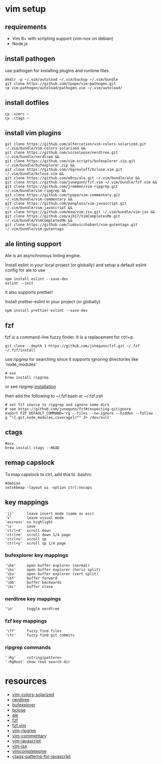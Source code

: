 # vim setup

## requirements
* Vim 8+ with scripting support (vim-nox on debian)
* Node.js

## install pathogen

use pathogen for installing plugins and runtime files.
```
mkdir -p ~/.vim/autoload ~/.vim/backup ~/.vim/bundle
git clone https://github.com/tpope/vim-pathogen.git
cp vim-pathogen/autoload/pathogen.vim ~/.vim/autoload/
```

## install dotfiles
```
cp .vimrc ~
cp .ctags ~
```

## install vim plugins
```
git clone https://github.com/altercation/vim-colors-solarized.git ~/.vim/bundle/vim-colors-solarized &&
git clone https://github.com/scrooloose/nerdtree.git ~/.vim/bundle/nerdtree &&
git clone https://github.com/vim-scripts/bufexplorer.zip.git ~/.vim/bundle/bufexplorer.zip &&
git clone https://github.com/rbgrouleff/bclose.vim.git ~/.vim/bundle/bclose.vim &&
git clone https://github.com/w0rp/ale.git ~/.vim/bundle/ale &&
git clone https://github.com/junegunn/fzf.vim ~/.vim/bundle/fzf.vim &&
git clone https://github.com/jremmen/vim-ripgrep.git ~/.vim/bundle/vim-ripgrep &&
git clone https://github.com/tpope/vim-commentary.git ~/.vim/bundle/vim-commentary &&
git clone https://github.com/pangloss/vim-javascript.git ~/.vim/bundle/vim-javascript &&
git clone https://github.com/mxw/vim-jsx.git ~/.vim/bundle/vim-jsx &&
git clone https://github.com/ajh17/VimCompletesMe.git ~/.vim/bundle/VimCompletesMe &&
git clone https://github.com/ludovicchabant/vim-gutentags.git ~/.vim/bundle/vim-gutentags
```

## ale linting support
Ale is an asynchronous linting engine.

Install eslint in your local project (or globally)
and setup a default eslint config for ale to use
```
npm install eslint --save-dev
eslint --init
```

it also supports prettier!

Install prettier-eslint in your project (or globally)
```
npm install prettier-eslint --save-dev
```

## fzf
fzf is a command-line fuzzy finder. 
It is a replacement for ctrl+p.

```
git clone --depth 1 https://github.com/junegunn/fzf.git ~/.fzf
~/.fzf/install
```

use ripgrep for searching since it supports ignoring directories like 'node_modules'
```
# osx
brew install ripgrep
```
or see ripgrep [installation](https://github.com/BurntSushi/ripgrep#installation)

then add the following to ~/.fzf.bash or ~/.fzf.zsh
```
# set fzf source to ripgrep and ignore some dirs
# see https://github.com/junegunn/fzf#respecting-gitignore
export FZF_DEFAULT_COMMAND='rg --files --no-ignore --hidden --follow -g "!{.git,node_modules,coverage}/*" 2> /dev/null'
```

## ctags
```
#osx
brew install ctags --HEAD
```

## remap capslock
To map capslock to ctrl, add this to .bashrc
```
#debian
setxkbmap -layout us -option ctrl:nocaps
```

## key mappings
```
'jj'      leave insert mode (same as esc)
'v'       leave visual mode
'esc+esc' no highlight
'\s'      save
'ctrl+d'  scroll down 
'ctrl+e'  scroll down 1/4 page
'ctrl+u'  scroll up 
'ctrl+y'  scroll up 1/4 page 
```

### bufexplorer key mappings
```
'\be'     open buffer explorer (normal)
'\bs'     open buffer explorer (horiz split)
'\bv'     open buffer explorer (vert split)
'\bf'     buffer forward
'\bb'     buffer backwards
'\bc'     buffer close
```

### nerdtree key mappings
```
'\n'      toggle nerdtree
```

### fzf key mappings
```
'\ff'     fuzzy find files
'\fc'     fuzzy find git commits
```

### ripgrep commands
```
':Rg'     <string|pattern>
':RgRoot' show root search dir
```

# resources
* [vim-colors-solarized](https://github.com/altercation/vim-colors-solarized)
* [nerdtree](https://github.com/scrooloose/nerdtree)
* [bufexplorer](https://github.com/vim-scripts/bufexplorer.zip)
* [bclose](https://github.com/rbgrouleff/bclose.vim)
* [ale](https://github.com/w0rp/ale)
* [fzf](https://github.com/junegunn/fzf)
* [fzf.vim](https://github.com/junegunn/fzf.vim)
* [vim-ripgrep](https://github.com/jremmen/vim-ripgrep)
* [vim-commentary](https://github.com/tpope/vim-commentary)
* [vim-javascript](https://github.com/pangloss/vim-javascript)
* [vim-jsx](https://github.com/mxw/vim-jsx)
* [vimcompletesme](https://github.com/ajh17/VimCompletesMe)
* [ctags-patterns-for-javascript](https://github.com/romainl/ctags-patterns-for-javascript)

